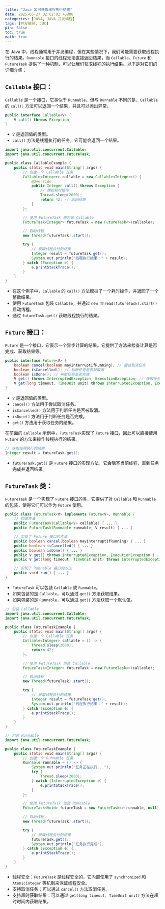 ```yaml
---
title: "Java 如何获取线程执行结果"
date: 2025-05-27 02:02:02 +0800
categories: [JAVA, JAVA 并发编程]
tags: [并发编程, JUC]
pin: false
toc: true
math: true
---
```


在 Java 中，线程通常用于并发编程，但在某些情况下，我们可能需要获取线程执行的结果。`Runnable` 接口的线程无法直接返回结果，而 `Callable`、`Future` 和 `FutureTask` 提供了一种机制，可以让我们获取线程的执行结果。以下是对它们的详细介绍：

## `Callable` 接口：

`Callable` 是一个接口，它类似于 `Runnable`，但与 `Runnable` 不同的是，`Callable` 的 `call()` 方法可以返回一个结果，并且可以抛出异常。

```java
public interface Callable<V> {
    V call() throws Exception;
}
```

- `V` 是返回值的类型。
- `call()` 方法是线程执行的任务，它可能会返回一个结果。

```java
import java.util.concurrent.Callable;
import java.util.concurrent.FutureTask;

public class CallableExample {
    public static void main(String[] args) {
        // 创建一个 Callable 任务
        Callable<Integer> callable = new Callable<Integer>() {
            @Override
            public Integer call() throws Exception {
                // 模拟耗时操作
                Thread.sleep(2000);
                return 42; // 返回结果
            }
        };

        // 使用 FutureTask 来包装 Callable
        FutureTask<Integer> futureTask = new FutureTask<>(callable);

        // 启动线程
        new Thread(futureTask).start();

        try {
            // 获取线程执行的结果
            Integer result = futureTask.get();
            System.out.println("线程执行结果：" + result);
        } catch (Exception e) {
            e.printStackTrace();
        }
    }
}
```

- 在这个例子中，`Callable` 的 `call()` 方法模拟了一个耗时操作，并返回了一个整数结果。
- 使用 `FutureTask` 包装 `Callable`，并通过 `new Thread(futureTask).start()` 启动线程。
- 通过 `futureTask.get()` 获取线程执行的结果。

## `Future` 接口：

`Future` 是一个接口，它表示一个异步计算的结果。它提供了方法来检查计算是否完成、获取结果等。

```java
public interface Future<V> {
    boolean cancel(boolean mayInterruptIfRunning); // 尝试取消任务
    boolean isCancelled(); // 判断任务是否被取消
    boolean isDone(); // 判断任务是否完成
    V get() throws InterruptedException, ExecutionException; // 获取任务结果
    V get(long timeout, TimeUnit unit) throws InterruptedException, ExecutionException, TimeoutException; // 在超时时间内获取任务结果
}
```

- `V` 是返回值的类型。
- `cancel()` 方法用于尝试取消任务。
- `isCancelled()` 方法用于判断任务是否被取消。
- `isDone()` 方法用于判断任务是否完成。
- `get()` 方法用于获取任务的结果。

在前面的 `Callable` 示例中，`FutureTask`实现了 `Future` 接口，因此可以直接使用 `Future` 的方法来操作线程执行的结果。

```java
// 获取线程执行的结果
Integer result = futureTask.get();
```

- `futureTask.get()` 是 `Future` 接口的实现方法，它会阻塞当前线程，直到任务完成并返回结果。

## `FutureTask` 类：

`FutureTask` 是一个实现了 `Future` 接口的类，它提供了对 `Callable` 和 `Runnable` 的包装，使得它们可以作为 `Future` 使用。

```java
public class FutureTask<V> implements Future<V>, Runnable {
    // 构造方法
    public FutureTask(Callable<V> callable) { ... }
    public FutureTask(Runnable runnable, V result) { ... }

    // 实现了 Future 接口的方法
    public boolean cancel(boolean mayInterruptIfRunning) { ... }
    public boolean isCancelled() { ... }
    public boolean isDone() { ... }
    public V get() throws InterruptedException, ExecutionException { ... }
    public V get(long timeout, TimeUnit unit) throws InterruptedException, ExecutionException, TimeoutException { ... }

    // 实现了 Runnable 接口的方法
    public void run() { ... }
}
```

- `FutureTask` 可以包装 `Callable` 或 `Runnable`。
- 如果包装的是 `Callable`，可以通过 `get()` 方法获取结果。
- 如果包装的是 `Runnable`，可以通过 `get()` 方法获取一个默认值。

```java
// 包装 Callable
import java.util.concurrent.Callable;
import java.util.concurrent.FutureTask;

public class FutureTaskExample {
    public static void main(String[] args) {
        // 创建一个 Callable 任务
        Callable<Integer> callable = () -> {
            Thread.sleep(2000);
            return 42;
        };

        // 使用 FutureTask 包装 Callable
        FutureTask<Integer> futureTask = new FutureTask<>(callable);

        // 启动线程
        new Thread(futureTask).start();

        try {
            // 获取线程执行的结果
            Integer result = futureTask.get();
            System.out.println("线程执行结果：" + result);
        } catch (Exception e) {
            e.printStackTrace();
        }
    }
}
```

```java
// 包装 Runnable
import java.util.concurrent.FutureTask;

public class FutureTaskExample {
    public static void main(String[] args) {
        // 创建一个 Runnable 任务
        Runnable runnable = () -> {
            System.out.println("任务正在执行...");
            try {
                Thread.sleep(2000);
            } catch (InterruptedException e) {
                e.printStackTrace();
            }
        };

        // 使用 FutureTask 包装 Runnable
        FutureTask<Void> futureTask = new FutureTask<>(runnable, null);

        // 启动线程
        new Thread(futureTask).start();

        try {
            // 获取线程执行的结果
            futureTask.get();
            System.out.println("任务执行完成");
        } catch (Exception e) {
            e.printStackTrace();
        }
    }
}
```

- 线程安全：`FutureTask` 是线程安全的，它内部使用了 `synchronized` 和 `AtomicInteger` 等机制来保证线程安全。
- 支持取消任务：可以通过 `cancel()` 方法取消任务。
- 支持超时获取结果：可以通过 `get(long timeout, TimeUnit unit)` 方法在超时时间内获取结果。
